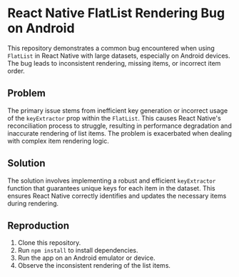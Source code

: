 # React Native FlatList Rendering Bug on Android

This repository demonstrates a common bug encountered when using `FlatList` in React Native with large datasets, especially on Android devices. The bug leads to inconsistent rendering, missing items, or incorrect item order.

## Problem

The primary issue stems from inefficient key generation or incorrect usage of the `keyExtractor` prop within the `FlatList`.  This causes React Native's reconciliation process to struggle, resulting in performance degradation and inaccurate rendering of list items. The problem is exacerbated when dealing with complex item rendering logic.

## Solution

The solution involves implementing a robust and efficient `keyExtractor` function that guarantees unique keys for each item in the dataset. This ensures React Native correctly identifies and updates the necessary items during rendering.

## Reproduction

1. Clone this repository.
2. Run `npm install` to install dependencies.
3. Run the app on an Android emulator or device.
4. Observe the inconsistent rendering of the list items.